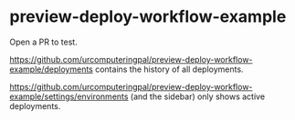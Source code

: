 # preview-deploy-workflow-example

Open a PR to test.

https://github.com/urcomputeringpal/preview-deploy-workflow-example/deployments contains the history of all deployments.

https://github.com/urcomputeringpal/preview-deploy-workflow-example/settings/environments (and the sidebar) only shows active deployments.
